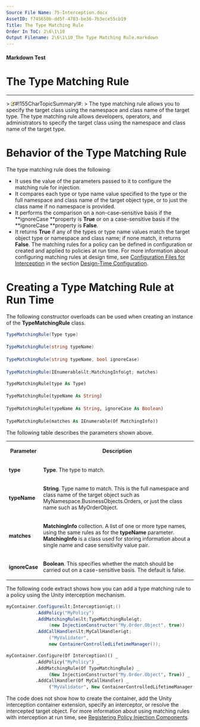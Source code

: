 ```yaml
---
Source File Name: 75-Interception.docx
AssetID: f745650b-dd5f-4703-be36-7b3ece55cb19
Title: The Type Matching Rule
Order In ToC: 2\6\1\10
Output Filename: 2\6\1\10_The Type Matching Rule.markdown
---
```


#### Markdown Test ####
# The Type Matching Rule #
----------


&gt; ![](images/note.gif)#!155CharTopicSummary!#:
&gt; 
The type matching rule allows you to specify the target class using the namespace and class name of the target type.
The type matching rule allows developers, operators, and administrators to specify the target class using the namespace and class name of the target type.  

# Behavior of the Type Matching Rule #
The type matching rule does the following:  
+ It uses the value of the parameters passed to it to configure the matching rule for injection.
+ It compares each type or type name value specified to the type or the full namespace and class name of the target object type, or to just the class name if no namespace is provided.
+ It performs the comparison on a non-case-sensitive basis if the **ignoreCase **property is **True** or on a case-sensitive basis if the **ignoreCase **property is **False**. 
+ It returns **True** if any of the types or type name values match the target object type or namespace and class name; if none match, it returns **False**. 
The matching rules for a policy can be defined in configuration or created and applied to policies at run time. For more information about configuring matching rules at design time, see [Configuration Files for Interception](test-markdown_af2f3726-4a3e-4e31-8f97-ebca0db3d907.html) in the section [Design-Time Configuration](test-markdown_d084d31d-6894-4cd3-ab6b-40f7a69899b2.html).  

# Creating a Type Matching Rule at Run Time #
The following constructor overloads can be used when creating an instance of the **TypeMatchingRule** class.  

```csharp
TypeMatchingRule(Type type)

TypeMatchingRule(string typeName)

TypeMatchingRule(string typeName, bool ignoreCase)

TypeMatchingRule(IEnumerable&lt;MatchingInfo&gt; matches)
```


```vb
TypeMatchingRule(type As Type)

TypeMatchingRule(typeName As String)

TypeMatchingRule(typeName As String, ignoreCase As Boolean)

TypeMatchingRule(matches As IEnumerable(Of MatchingInfo))
```

The following table describes the parameters shown above.  
<table xmlns:xlink="http://www.w3.org/1999/xlink"><tr><th><p>Parameter</p></th><th><p>Description</p></th></tr><tr><td><p><b>type</b></p></td><td><p><b>Type</b>. The type to match.</p></td></tr><tr><td><p><b>typeName</b></p></td><td><p><b>String</b>. Type name to match. This is the full namespace and class name of the target object such as MyNamespace.BusinessObjects.Orders, or just the class name such as MyOrderObject.</p></td></tr><tr><td><p><b>matches</b></p></td><td><p><b>MatchingInfo </b>collection. A list of one or more type names, using the same rules as for the <b>typeName </b>parameter. <b>MatchingInfo</b> is a class used for storing information about a single name and case sensitivity value pair.</p></td></tr><tr><td><p><b>ignoreCase</b></p></td><td><p><b>Boolean</b>. This specifies whether the match should be carried out on a case-sensitive basis. The default is false.</p></td></tr></table>
The following code extract shows how you can add a type matching rule to a policy using the Unity interception mechanism.  

```csharp
myContainer.Configure&lt;Interception&gt;()
           .AddPolicy("MyPolicy")
           .AddMatchingRule&lt;TypeMatchingRule&gt;
                (new InjectionConstructor("My.Order.Object", true))
           .AddCallHandler&lt;MyCallHandler&gt;
                ("MyValidator", 
                new ContainerControlledLifetimeManager());
```


```vb
myContainer.Configure(Of Interception)() _
           .AddPolicy("MyPolicy") _
           .AddMatchingRule(Of TypeMatchingRule) _
                (New InjectionConstructor("My.Order.Object", True)) _
           .AddCallHandler(Of MyCallHandler) _
                ("MyValidator", New ContainerControlledLifetimeManager())
```

The code does not show how to create the container, add the Unity interception container extension, specify an interceptor, or resolve the intercepted target object. For more information about using matching rules with interception at run time, see [Registering Policy Injection Components](test-markdown_2090aa6d-38c7-4527-a211-aa4fa966e855.html).  


